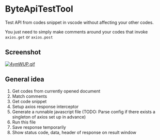 # ByteApiTestTool

Test API from codes snippet in vscode without affecting your other codes.

You just need to simply make comments around your codes that invoke `axios.get` or `axios.post`

## Screenshot

[![4ymWUP.gif](https://z3.ax1x.com/2021/09/26/4ymWUP.gif)](https://imgtu.com/i/4ymWUP)

## General idea

1. Get codes from currently opened document
2. Match comments
3. Get code snippet
4. Setup axios response interceptor
5. Generate a runnable javascript file (TODO: Parse config if there exists a singleton of axios set up in advance)
6. Run this file
7. Save response temporarily
8. Show status code, data, header of response on result window
